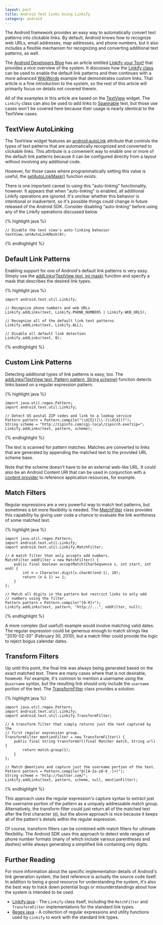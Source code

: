 ```yaml
---
layout: post
title: Android Text Links Using Linkify
category: android
---
```


The Android framework provides an easy way to automatically convert text
patterns into clickable links.  By default, Android knows how to recognize web
URLs, email addresses, map addresses, and phone numbers, but it also includes
a flexible mechanism for recognizing and converting additional text patterns,
as well.

The [Android Developers Blog][devblog] has an article entitled [Linkify your
Text!][lyt] that provides a nice overview of the system.  It discusses how the
[Linkify class][linkify] can be used to enable the default link patterns and
then continues with a more advanced [WikiWords][] example that demonstrates
custom links.  That article is a fine introduction to the system, so the rest
of this article will primarily focus on details not covered therein.

All of the examples in this article are based on the [TextView][] widget.  The
`Linkify` class can also be used to add links to [Spannable][] text, but those
use cases won't be covered here because their usage is nearly identical to the
TextView cases.

## TextView AutoLinking

The TextView widget features an [android:autoLink][autolink] attribute that
controls the types of text patterns that are automatically recognized and
converted to clickable links.  This attribute is a convenient way to enable
one or more of the default link patterns because it can be configured directly
from a layout without involving any additional code.

However, for those cases where programmatically setting this value is useful,
the [setAutoLinkMask()][] function exists.

There is one important caveat to using this "auto-linking" functionality,
however.  It appears that when "auto-linking" is enabled, all additional
Linkify operations are ignored.  It's unclear whether this behavior is
intentional or inadvertent, so it's possible things could change in future
released of the Android SDK.  Consider disabling "auto-linking" before using
any of the Linkify operations discussed below.

{% highlight java %}

    // Disable the text view's auto-linking behavior
    textView.setAutoLinkMask(0); 

{% endhighlight %}

## Default Link Patterns

Enabling support for one of Android's default link patterns is very easy.
Simply use the [addLinks(TextView text, int mask)][addLinks1] function and
specify a mask that describes the desired link types.

{% highlight java %}

    import android.text.util.Linkify;

    // Recognize phone numbers and web URLs
    Linkify.addLinks(text, Linkify.PHONE_NUMBERS | Linkify.WEB_URLS);

    // Recognize all of the default link text patterns 
    Linkify.addLinks(text, Linkify.ALL);

    // Disable all default link detection
    Linkify.addLinks(text, 0);

{% endhighlight %}

## Custom Link Patterns

Detecting additional types of link patterns is easy, too.  The
[addLinks(TextView text, Pattern pattern, String scheme)][addLinks2] function
detects links based on a regular expression pattern.

{% highlight java %}

    import java.util.regex.Pattern;
    import android.text.util.Linkify;

    // Detect US postal ZIP codes and link to a lookup service
    Pattern pattern = Pattern.compile("\\d{5}([\\-]\\d{4})?");
    String scheme = "http://zipinfo.com/cgi-local/zipsrch.exe?zip=";
    Linkify.addLinks(text, pattern, scheme);

{% endhighlight %}

The text is scanned for pattern matches.  Matches are converted to links that
are generated by appending the matched text to the provided URL scheme base.

Note that the scheme doesn't have to be an external web-like URL.  It could
also be an Android Content URI that can be used in conjunction with a [content
provider][] to reference application resources, for example.

## Match Filters

Regular expressions are a very powerful way to match text patterns, but
sometimes a bit more flexibility is needed.  The [MatchFilter][] class
provides this capability by giving user code a chance to evaluate the link
worthiness of some matched text.

{% highlight java %}

    import java.util.regex.Pattern;
    import android.text.util.Linkify;
    import android.text.util.Linkify.MatchFilter;

    // A match filter that only accepts odd numbers.
    MatchFilter oddFilter = new MatchFilter() {
        public final boolean acceptMatch(CharSequence s, int start, int end) {
            int n = Character.digit(s.charAt(end-1), 10);
            return (n & 1) == 1;
        }
    };

    // Match all digits in the pattern but restrict links to only odd
    // numbers using the filter.
    Pattern pattern = Pattern.compile("[0-9]+");
    Linkify.addLinks(text, pattern, "http://...", oddFilter, null);

{% endhighlight %}

A more complex (but useful!) example would involve matching valid dates.  The
regular expression could be generous enough to match strings like "2010-02-30"
(February 30, 2010), but a match filter could provide the logic to reject
bogus calendar dates.

## Transform Filters

Up until this point, the final link was always being generated based on the
exact matched text.  There are many cases where that is not desirable,
however.  For example, it's common to mention a username using the `@username`
syntax, but the resulting link should only include the `username` portion of
the text.  The [TransformFilter][] class provides a solution.

{% highlight java %}

    import java.util.regex.Pattern;
    import android.text.util.Linkify;
    import android.text.util.Linkify.TransformFilter;

    // A transform filter that simply returns just the text captured by the
    // first regular expression group.
    TransformFilter mentionFilter = new TransformFilter() {
        public final String transformUrl(final Matcher match, String url) {
            return match.group(1);
        }
    };

    // Match @mentions and capture just the username portion of the text.
    Pattern pattern = Pattern.compile("@([A-Za-z0-9_-]+)");
    String scheme = "http://twitter.com/";
    Linkify.addLinks(text, pattern, scheme, null, mentionFilter);

{% endhighlight %}

This approach uses the regular expression's capture syntax to extract just the
username portion of the pattern as a uniquely addressable match group.
Alternatively, the transform filter could just return all of the matched text
after the first character (`@`), but the above approach is nice because it
keeps all of the pattern's details within the regular expression.

Of course, transform filters can be combined with match filters for ultimate
flexibility.  The Android SDK uses this approach to detect wide ranges of
phone number formats (many of which include various parentheses and dashes)
while always generating a simplified link containing only digits.

## Further Reading

For more information about the specific implementation details of Android's
link generation system, the best reference is actually the source code itself.
In addition to being a good resource for understanding the system, it's also
the best way to track down potential bugs or misunderstandings about how the
system is intended to be used.

* [Linkify.java][] - The `Linkify` class itself, including the `MatchFilter`
  and `TransformFilter` implementations for the standard link types.
* [Regex.java][] - A collection of regular expressions and utility functions
  used by `Linkify` to work with the standard link types.

[devblog]: http://android-developers.blogspot.com/
[lyt]: http://android-developers.blogspot.com/2008/03/linkify-your-text.html
[linkify]: http://developer.android.com/reference/android/text/util/Linkify.html
[wikiwords]: http://c2.com/cgi/wiki?WikiWord
[TextView]: http://developer.android.com/reference/android/widget/TextView.html
[Spannable]: http://developer.android.com/reference/android/text/Spannable.html
[autoLink]: http://developer.android.com/reference/android/widget/TextView.html#attr_android:autoLink
[setAutoLinkMask()]: http://developer.android.com/reference/android/widget/TextView.html#setAutoLinkMask(int)
[addLinks1]: http://developer.android.com/reference/android/text/util/Linkify.html#addLinks(android.widget.TextView,%20int)
[addLinks2]: http://developer.android.com/reference/android/text/util/Linkify.html#addLinks(android.widget.TextView,%20java.util.regex.Pattern,%20java.lang.String)
[content provider]: http://developer.android.com/guide/topics/providers/content-providers.html
[MatchFilter]: http://developer.android.com/reference/android/text/util/Linkify.MatchFilter.html
[TransformFilter]: http://developer.android.com/reference/android/text/util/Linkify.TransformFilter.html
[Linkify.java]: http://android.git.kernel.org/?p=platform/frameworks/base.git;a=blob;f=core/java/android/text/util/Linkify.java
[Regex.java]: http://android.git.kernel.org/?p=platform/frameworks/base.git;a=blob;f=core/java/android/text/util/Regex.java
